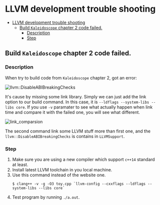 # LLVM development trouble shooting

- [LLVM development trouble shooting](#llvm-development-trouble-shooting)
  - [Build `Kaleidoscope` chapter 2 code failed.](#build-kaleidoscope-chapter-2-code-failed)
    - [Description](#description)
    - [Step](#step)

## Build `Kaleidoscope` chapter 2 code failed.

### Description

When try to build code from `Kaleidoscope` chapter 2, got an error:

![llvm::DisableABIBreakingChecks](img/09/llvm::DisableABIBreakingChecks.png)

It's cause by missing some link library. Simply we can just add the link option to our build command. In this case, it is `--ldflags --system-libs --libs core`. If you use `-v` paramater to see what actually happen when link time and compare it with the failed one, you will see what different.

![link_comparsion](img/09/link_comparison.png)

The second command link some LLVM stuff more than first one, and the `llvm::DisableABIBreakingChecks` is contains in `LLVMSupport`.

### Step

1. Make sure you are using a new compiler which support `c++14` standard at least.
2. Install latest LLVM toolchain in you local machine.
3. Use this command instead of the website one.
   ```shell
   $ clang++ -v -g -O3 toy.cpp `llvm-config --cxxflags --ldflags --system-libs --libs core`
   ```
4. Test program by running `./a.out`.

